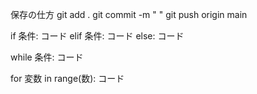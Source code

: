 保存の仕方
git add .
git commit -m " "
git push origin main



if 条件:
    コード
elif 条件:
    コード
else:
    コード



while 条件:
    コード

for 変数 in range(数):
    コード